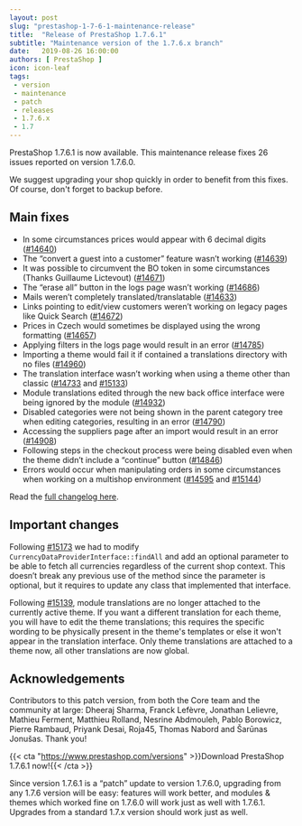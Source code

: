 ```yaml
---
layout: post
slug: "prestashop-1-7-6-1-maintenance-release"
title:  "Release of PrestaShop 1.7.6.1"
subtitle: "Maintenance version of the 1.7.6.x branch"
date:   2019-08-26 16:00:00
authors: [ PrestaShop ]
icon: icon-leaf
tags:
 - version
 - maintenance
 - patch
 - releases
 - 1.7.6.x
 - 1.7
---
```



PrestaShop 1.7.6.1 is now available. This maintenance release fixes 26 issues reported on version 1.7.6.0.

We suggest upgrading your shop quickly in order to benefit from this fixes. Of course, don't forget to backup before.

## Main fixes

* In some circumstances prices would appear with 6 decimal digits ([#14640](https://github.com/PrestaShop/PrestaShop/issues/14640))
* The “convert a guest into a customer” feature wasn’t working ([#14639](https://github.com/PrestaShop/PrestaShop/issues/14639))
* It was possible to circumvent the BO token in some circumstances (Thanks Guillaume Lictevout) ([#14671](https://github.com/PrestaShop/PrestaShop/pull/14671))
* The “erase all” button in the logs page wasn’t working ([#14686](https://github.com/PrestaShop/PrestaShop/issues/14686))
* Mails weren’t completely translated/translatable ([#14633](https://github.com/PrestaShop/PrestaShop/issues/14633))
* Links  pointing to edit/view customers weren’t working on legacy pages like Quick Search ([#14672](https://github.com/PrestaShop/PrestaShop/issues/14672))
* Prices in Czech would sometimes be displayed using the wrong formatting ([#14657](https://github.com/PrestaShop/PrestaShop/issues/14657))
* Applying filters in the logs page would result in an error ([#14785](https://github.com/PrestaShop/PrestaShop/issues/14785))
* Importing a theme would fail it if contained a translations directory with no files ([#14960](https://github.com/PrestaShop/PrestaShop/issues/14960))
* The translation interface wasn’t working when using a theme other than classic ([#14733](https://github.com/PrestaShop/PrestaShop/issues/14733) and [#15133](https://github.com/PrestaShop/PrestaShop/issues/15133))
* Module translations edited through the new back office interface were being ignored by the module ([#14932](https://github.com/PrestaShop/PrestaShop/issues/14932))
* Disabled categories were not being shown in the parent category tree when editing categories, resulting in an error ([#14790](https://github.com/PrestaShop/PrestaShop/issues/14790))
* Accessing the suppliers page after an import would result in an error ([#14908](https://github.com/PrestaShop/PrestaShop/issues/14908))
* Following steps in the checkout process were being disabled even when the theme didn’t include a “continue” button ([#14846](https://github.com/PrestaShop/PrestaShop/issues/14846))
* Errors would occur when manipulating orders in some circumstances when working on a multishop environment ([#14595](https://github.com/PrestaShop/PrestaShop/issues/14595) and [#15144](https://github.com/PrestaShop/PrestaShop/issues/15144))

Read the [full changelog here](https://download.prestashop.com/download/releases/changelog_1.7.6.1.txt).

## Important changes

Following [#15173](https://github.com/PrestaShop/PrestaShop/pull/15173) we had to modify `CurrencyDataProviderInterface::findAll` and add an optional parameter to be able to fetch all currencies regardless of the current shop context. This doesn’t break any previous use of the method since the parameter is optional, but it requires to update any class that implemented that interface.

Following [#15139](https://github.com/PrestaShop/PrestaShop/pull/15139), module translations are no longer attached to the currently active theme. If you want a different translation for each theme, you will have to edit the theme translations; this requires the specific wording to be physically present in the theme's templates or else it won't appear in the translation interface. Only theme translations are attached to a theme now, all other translations are now global.

## Acknowledgements

Contributors to this patch version, from both the Core team and the community at large: Dheeraj Sharma, Franck Lefèvre, Jonathan Lelievre, Mathieu Ferment, Matthieu Rolland, Nesrine Abdmouleh, Pablo Borowicz, Pierre Rambaud, Priyank Desai, Roja45, Thomas Nabord and Šarūnas Jonušas. Thank you!

{{< cta "https://www.prestashop.com/versions" >}}Download PrestaShop 1.7.6.1 now!{{< /cta >}}

Since version 1.7.6.1 is a “patch” update to version 1.7.6.0, upgrading from any 1.7.6 version will be easy: features will work better, and modules & themes which worked fine on 1.7.6.0 will work just as well with 1.7.6.1. Upgrades from a standard 1.7.x version should work just as well.
